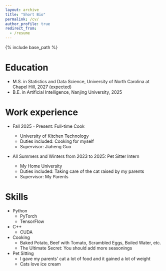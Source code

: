 ```yaml
---
layout: archive
title: "Short Bio"
permalink: /cv/
author_profile: true
redirect_from:
  - /resume
---
```


{% include base_path %}

Education
======
* M.S. in Statistics and Data Science, University of North Carolina at Chapel Hill, 2027 (expected)
* B.E. in Artificial Intelligence, Nanjing University, 2025

Work experience
======
<!-- * Spring 2024: Academic Pages Collaborator
  * GitHub University
  * Duties includes: Updates and improvements to template
  * Supervisor: The Users

* Fall 2015: Research Assistant
  * GitHub University
  * Duties included: Merging pull requests
  * Supervisor: Professor Hub

* Summer 2015: Research Assistant
  * GitHub University
  * Duties included: Tagging issues
  * Supervisor: Professor Git -->

* Fall 2025 - Present: Full-time Cook
  * University of Kitchen Technology
  * Duties included: Cooking for myself
  * Supervisor: Jiaheng Guo

* All Summers and Winters from 2023 to 2025: Pet Sitter Intern
  * My Home University
  * Duties included: Taking care of the cat raised by my parents
  * Supervisor: My Parents

Skills
======
* Python
  * PyTorch
  * TensorFlow
* C++
  * CUDA
* Cooking
  * Baked Potato, Beef with Tomato, Scrambled Eggs, Boiled Water, etc.
  * The Ultimate Secret: You should add more seasonings
* Pet Sitting
  * I gave my parents' cat a lot of food and it gained a lot of weight
  * Cats love ice cream

<!-- Publications
======
  <ul>{% for post in site.publications reversed %}
    {% include archive-single-cv.html %}
  {% endfor %}</ul>
  
Talks
======
  <ul>{% for post in site.talks reversed %}
    {% include archive-single-talk-cv.html  %}
  {% endfor %}</ul>
  
Teaching
======
  <ul>{% for post in site.teaching reversed %}
    {% include archive-single-cv.html %}
  {% endfor %}</ul>
  
Service and leadership
====== -->

